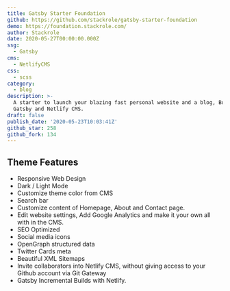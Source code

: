 ```yaml
---
title: Gatsby Starter Foundation
github: https://github.com/stackrole/gatsby-starter-foundation
demo: https://foundation.stackrole.com/
author: Stackrole
date: 2020-05-27T00:00:00.000Z
ssg:
  - Gatsby
cms:
  - NetlifyCMS
css:
  - scss
category:
  - blog
description: >-
  A starter to launch your blazing fast personal website and a blog, Built with
  Gatsby and Netlify CMS.
draft: false
publish_date: '2020-05-23T10:03:41Z'
github_star: 258
github_fork: 134
---
```

## Theme Features

- Responsive Web Design
- Dark / Light Mode
- Customize theme color from CMS
- Search bar
- Customize content of Homepage, About and Contact page.
- Edit website settings, Add Google Analytics and make it your own all with in the CMS.
- SEO Optimized
- Social media icons
- OpenGraph structured data
- Twitter Cards meta
- Beautiful XML Sitemaps
- Invite collaborators into Netlify CMS, without giving access to your Github account via Git Gateway
- Gatsby Incremental Builds with Netlify.
